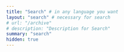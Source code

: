 ```yaml
---
title: "Search" # in any language you want
layout: "search" # necessary for search
# url: "/archive"
# description: "Description for Search"
summary: "search"
hidden: true
---
```

